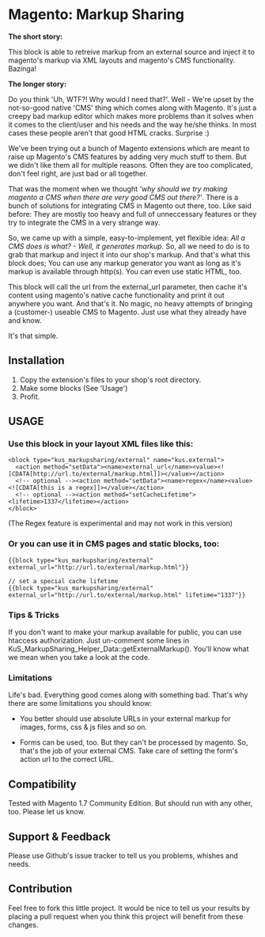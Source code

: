 # Magento: Markup Sharing

**The short story:**

This block is able to retreive markup from an external source and inject it to magento's markup via XML layouts and magento's CMS functionality. Bazinga!


**The longer story:**

Do you think 'Uh, WTF?! Why would I need that?'. Well - We're upset by the not-so-good native 'CMS' thing which comes along with Magento. It's just a creepy bad markup editor which makes more problems than it solves when it comes to the client/user and his needs and the way he/she thinks. In most cases these people aren't that good HTML cracks. Surprise :)

We've been trying out a bunch of Magento extensions which are meant to raise up Magento's CMS features by adding very much stuff to them. But we didn't like them all for multiple reasons. Often they are too complicated, don't feel right, are just bad or all together.

That was the moment when we thought *'why should we try making magento a CMS when there are very good CMS out there?'*. There is a bunch of solutions for integrating CMS in Magento out there, too. Like said before: They are mostly too heavy and full of unneccessary features or they try to integrate the CMS in a very strange way.

So, we came up with a simple, easy-to-implement, yet flexible idea: *All a CMS does is what? - Well, it generates markup.* So, all we need to do is to grab that markup and inject it into our shop's markup. And that's what this block does; You can use any markup generator you want as long as it's markup is available through http(s). You can even use static HTML, too.

This block will call the url from the external_url parameter, then cache it's content using magento's native cache functionality and print it out anywhere you want. And that's it. No magic, no heavy attempts of bringing a (customer-) useable CMS to Magento. Just use what they already have and know. 

It's that simple.

## Installation

1. Copy the extension's files to your shop's root directory.
2. Make some blocks (See 'Usage')
3. Profit.

## USAGE


### Use this block in your layout XML files like this:

	<block type="kus_markupsharing/external" name="kus.external">
	  <action method="setData"><name>external_url</name><value><![CDATA[http://url.to/external/markup.html]]></value></action>
	  <!-- optional --><action method="setData"><name>regex</name><value><![CDATA[this is a regex]]></value></action>
	  <!-- optional --><action method="setCacheLifetime"><lifetime>1337</lifetime></action>
	</block>

(The Regex feature is experimental and may not work in this version)

### Or you can use it in CMS pages and static blocks, too:

	{{block type="kus_markupsharing/external" external_url="http://url.to/external/markup.html"}}

	// set a special cache lifetime
	{{block type="kus_markupsharing/external" external_url="http://url.to/external/markup.html" lifetime="1337"}}


### Tips & Tricks

If you don't want to make your markup available for public, you can use htaccess authorization. Just un-comment some lines in KuS_MarkupSharing_Helper_Data::getExternalMarkup(). You'll know what we mean when you take a look at the code.

### Limitations

Life's bad. Everything good comes along with something bad. That's why there are some limitations you should know:

- You better should use absolute URLs in your external markup for images, forms, css & js files and so on.

- Forms can be used, too. But they can't be processed by magento. So, that's the job of your external CMS. Take care of setting the form's action url to the correct URL.

## Compatibility

Tested with Magento 1.7 Community Edition. But should run with any other, too. Please let us know.


## Support & Feedback

Please use Github's issue tracker to tell us you problems, whishes and needs.


## Contribution
Feel free to fork this little project. It would be nice to tell us your results by placing a pull request when you think this project will benefit from these changes.
